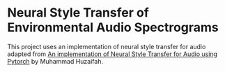 # Neural Style Transfer of Environmental Audio Spectrograms

This project uses an implementation of neural style transfer for audio adapted from 
[An implementation of Neural Style Transfer for Audio using Pytorch](https://github.com/muhdhuz/Audio_NeuralStyle) by Muhammad Huzaifah.

